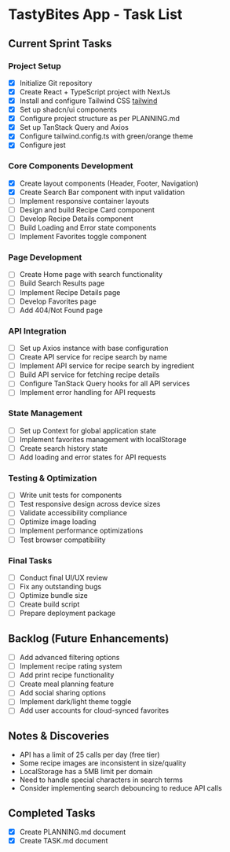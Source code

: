 # TastyBites App - Task List

## Current Sprint Tasks

### Project Setup
- [x] Initialize Git repository
- [x] Create React + TypeScript project with NextJs
- [x] Install and configure Tailwind CSS [tailwind](https://v3.tailwindcss.com/docs/installation/using-postcss)
- [x] Set up shadcn/ui components
- [x] Configure project structure as per PLANNING.md
- [x] Set up TanStack Query and Axios
- [x] Configure tailwind.config.ts with green/orange theme
- [x] Configure jest

### Core Components Development
- [x] Create layout components (Header, Footer, Navigation)
- [x] Create Search Bar component with input validation
- [ ] Implement responsive container layouts
- [ ] Design and build Recipe Card component
- [ ] Develop Recipe Details component
- [ ] Build Loading and Error state components
- [ ] Implement Favorites toggle component

### Page Development
- [ ] Create Home page with search functionality
- [ ] Build Search Results page
- [ ] Implement Recipe Details page
- [ ] Develop Favorites page
- [ ] Add 404/Not Found page

### API Integration
- [ ] Set up Axios instance with base configuration
- [ ] Create API service for recipe search by name
- [ ] Implement API service for recipe search by ingredient
- [ ] Build API service for fetching recipe details
- [ ] Configure TanStack Query hooks for all API services
- [ ] Implement error handling for API requests

### State Management
- [ ] Set up Context for global application state
- [ ] Implement favorites management with localStorage
- [ ] Create search history state
- [ ] Add loading and error states for API requests

### Testing & Optimization
- [ ] Write unit tests for components
- [ ] Test responsive design across device sizes
- [ ] Validate accessibility compliance
- [ ] Optimize image loading
- [ ] Implement performance optimizations
- [ ] Test browser compatibility

### Final Tasks
- [ ] Conduct final UI/UX review
- [ ] Fix any outstanding bugs
- [ ] Optimize bundle size
- [ ] Create build script
- [ ] Prepare deployment package

## Backlog (Future Enhancements)
- [ ] Add advanced filtering options
- [ ] Implement recipe rating system
- [ ] Add print recipe functionality
- [ ] Create meal planning feature
- [ ] Add social sharing options
- [ ] Implement dark/light theme toggle
- [ ] Add user accounts for cloud-synced favorites

## Notes & Discoveries
- API has a limit of 25 calls per day (free tier)
- Some recipe images are inconsistent in size/quality
- LocalStorage has a 5MB limit per domain
- Need to handle special characters in search terms
- Consider implementing search debouncing to reduce API calls

## Completed Tasks
- [x] Create PLANNING.md document
- [x] Create TASK.md document